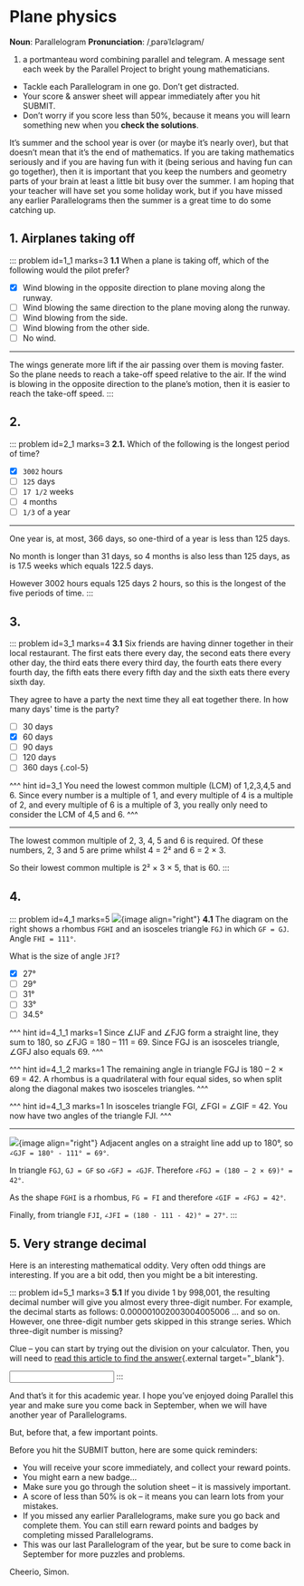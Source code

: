 # Plane physics

<div class="dictionary">

__Noun__: Parallelogram
__Pronunciation__: /ˌparəˈlɛləɡram/

1. a portmanteau word combining parallel and telegram. A message sent each
week by the Parallel Project to bright young mathematicians.

</div>

*	Tackle each Parallelogram in one go. Don’t get distracted.
*	Your score & answer sheet will appear immediately after you hit SUBMIT.
*	Don’t worry if you score less than 50%, because it means you will learn something new when you __check the solutions__.

It’s summer and the school year is over (or maybe it’s nearly over), but that doesn’t mean that it’s the end of mathematics. If you are taking mathematics seriously and if you are having fun with it (being serious and having fun can go together), then it is important that you keep the numbers and geometry parts of your brain at least a little bit busy over the summer. I am hoping that your teacher will have set you some holiday work, but if you have missed any earlier Parallelograms then the summer is a great time to do some catching up.


## 1. Airplanes taking off

::: problem id=1_1 marks=3
__1.1__ When a plane is taking off, which of the following would the pilot prefer?

* [x] Wind blowing in the opposite direction to plane moving along the runway.
* [ ] Wind blowing the same direction to the plane moving along the runway.
* [ ] Wind blowing from the side.
* [ ] Wind blowing from the other side.
* [ ] No wind.

---

The wings generate more lift if the air passing over them is moving faster. So the plane needs to reach a take-off speed relative to the air. If the wind is blowing in the opposite direction to the plane’s motion, then it is easier to reach the take-off speed.
:::


## 2.
<!--- 2010 (9) --->
::: problem id=2_1 marks=3
__2.1.__ Which of the following is the longest period of time?

* [x] `3002` hours
* [ ] `125` days
* [ ] `17 1/2` weeks
* [ ] `4` months
* [ ] `1/3` of a year

---

One year is, at most, 366 days, so one-third of a year is less than 125 days.

No month is longer than 31 days, so 4 months is also less than 125 days, as is 17.5 weeks which equals 122.5 days.

However 3002 hours equals 125 days 2 hours, so this is the longest of the five periods of time.
:::


## 3.
<!--- 2009 (18) --->
::: problem id=3_1 marks=4
__3.1__ Six friends are having dinner together in their local restaurant. The first eats there every day, the second eats there every other day, the third eats there every third day, the fourth eats there every fourth day, the fifth eats there every fifth day and the sixth eats there every sixth day.

They agree to have a party the next time they all eat together there. In how many days' time is the party?

* [ ] 30 days
* [x] 60 days
* [ ] 90 days
* [ ] 120 days
* [ ] 360 days
{.col-5}

^^^ hint id=3_1
You need the lowest common multiple (LCM) of 1,2,3,4,5 and 6. Since every number is a multiple of 1, and every multiple of 4 is a multiple of 2, and every multiple of 6 is a multiple of 3, you really only need to consider the LCM of 4,5 and 6.
^^^

---

The lowest common multiple of 2, 3, 4, 5 and 6 is required. Of these numbers, 2, 3 and 5 are prime whilst 4 = 2² and 6 = 2 × 3.

So their lowest common multiple is 2² × 3 × 5, that is 60.
:::


## 4.
<!--- 2009 (19) --->
::: problem id=4_1 marks=5
![](/resources/8-48-plane-physics/21-angles-question.gif){image align="right"}
__4.1__ The diagram on the right shows a rhombus `FGHI` and an isosceles triangle `FGJ` in which `GF = GJ`. Angle `FHI = 111°`.

What is the size of angle `JFI`?

* [x] 27°
* [ ] 29°
* [ ] 31°
* [ ] 33°
* [ ] 34.5°

^^^ hint id=4_1_1 marks=1
Since ∠IJF and ∠FJG form a straight line, they sum to 180, so ∠FJG = 180 – 111 = 69. Since FGJ is an isosceles triangle, ∠GFJ also equals 69.
^^^

^^^ hint id=4_1_2 marks=1
The remaining angle in triangle FGJ is 180 – 2 × 69 = 42. A rhombus is a quadrilateral with four equal sides, so when split along the diagonal makes two isosceles triangles.
^^^

^^^ hint id=4_1_3 marks=1
In isosceles triangle FGI, ∠FGI = ∠GIF = 42. You now have two angles of the triangle FJI.
^^^

---

![](/resources/8-48-plane-physics/21-angles-answer.gif){image align="right"}
Adjacent angles on a straight line add up to 180°, so `∠GJF = 180° - 111° = 69°`.

In triangle `FGJ`, `GJ = GF` so `∠GFJ = ∠GJF`. Therefore `∠FGJ = (180 − 2 × 69)° = 42°`.

As the shape `FGHI` is a rhombus, `FG = FI` and therefore `∠GIF = ∠FGJ = 42°`.

Finally, from triangle `FJI`, `∠JFI = (180 - 111 - 42)° = 27°`.
:::


## 5. Very strange decimal

Here is an interesting mathematical oddity. Very often odd things are interesting. If you are a bit odd, then you might be a bit interesting.

::: problem id=5_1 marks=3
__5.1__ If you divide 1 by 998,001, the resulting decimal number will give you almost every three-digit number. For example, the decimal starts as follows: 0.000001002003004005006 ... and so on. However, one three-digit number gets skipped in this strange series. Which three-digit number is missing?  

Clue – you can start by trying out the division on your calculator. Then, you will need to [read this article to find the answer](https://www.theguardian.com/science/grrlscientist/2012/mar/12/1){.external target="_blank"}.

<input solution="998"/>
:::


And that’s it for this academic year. I hope you’ve enjoyed doing Parallel this year and make sure you come back in September, when we will have another year of Parallelograms.  

But, before that, a few important points.  

Before you hit the SUBMIT button, here are some quick reminders:

*	You will receive your score immediately, and collect your reward points.
*	You might earn a new badge...  
*	Make sure you go through the solution sheet – it is massively important.
*	A score of less than 50% is ok – it means you can learn lots from your mistakes.
*	If you missed any earlier Parallelograms, make sure you go back and complete them. You can still earn reward points and badges by completing missed Parallelograms.
*   This was our last Parallelogram of the year, but be sure to come back in September for more puzzles and problems.

Cheerio,
Simon.
